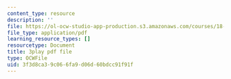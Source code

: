 ```yaml
---
content_type: resource
description: ''
file: https://ol-ocw-studio-app-production.s3.amazonaws.com/courses/18-03sc-differential-equations-fall-2011/3f3d8ca39c066fa9d06d60bdcc91f91f_4gJLEYc3p5w.pdf
file_type: application/pdf
learning_resource_types: []
resourcetype: Document
title: 3play pdf file
type: OCWFile
uid: 3f3d8ca3-9c06-6fa9-d06d-60bdcc91f91f
---
```

